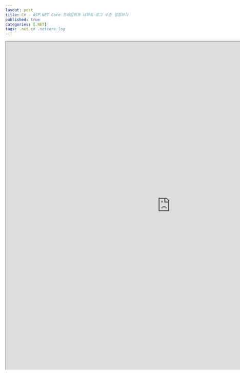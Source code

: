 ```yaml
---
layout: post
title: C# - ASP.NET Core 프레임워크 내부의 로그 수준 설정하기
published: true
categories: [.NET]
tags: .net c# .netcore log
---  
```

<iframe width="1024" height="1024" src="https://docs.google.com/document/d/e/2PACX-1vRN7e0qnQE9gC780ddPfIojCnVUhd7mf-uYk6oRIibo_nEbs3HWJe8-61jDAiel37AQxe8BxKjb58-l/pub?embedded=true"></iframe>    
   